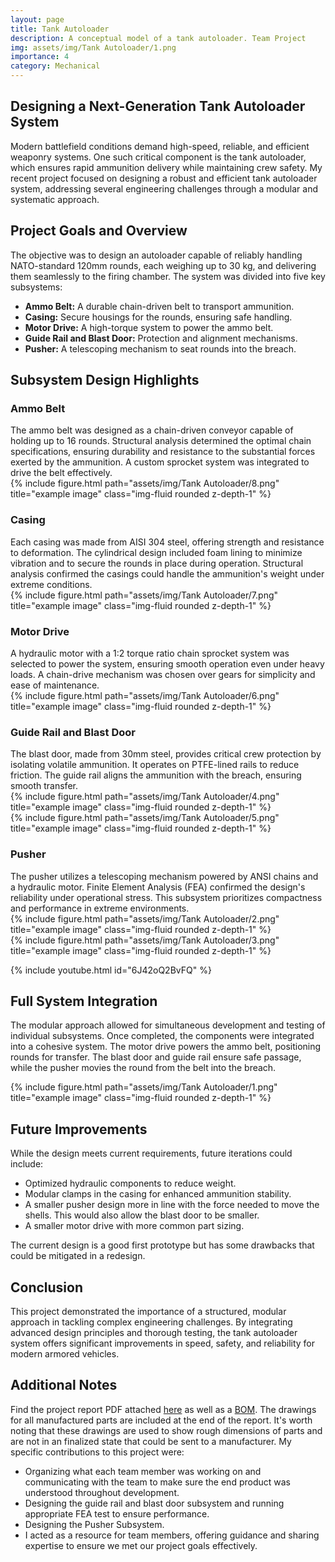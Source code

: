 ```yaml
---
layout: page
title: Tank Autoloader
description: A conceptual model of a tank autoloader. Team Project
img: assets/img/Tank Autoloader/1.png
importance: 4
category: Mechanical
---
```


<script src="https://polyfill.io/v3/polyfill.min.js?features=es6"></script>


<h2>Designing a Next-Generation Tank Autoloader System</h2>

Modern battlefield conditions demand high-speed, reliable, and efficient weaponry systems. One such critical component is the tank autoloader, which ensures rapid ammunition delivery while maintaining crew safety. My recent project focused on designing a robust and efficient tank autoloader system, addressing several engineering challenges through a modular and systematic approach.  


<h2>Project Goals and Overview</h2> 

The objective was to design an autoloader capable of reliably handling NATO-standard 120mm rounds, each weighing up to 30 kg, and delivering them seamlessly to the firing chamber. The system was divided into five key subsystems:  

<ul>
    <li><strong>Ammo Belt:</strong> A durable chain-driven belt to transport ammunition.</li>
    <li><strong>Casing:</strong> Secure housings for the rounds, ensuring safe handling.</li>
    <li><strong>Motor Drive:</strong> A high-torque system to power the ammo belt.</li>
    <li><strong>Guide Rail and Blast Door:</strong> Protection and alignment mechanisms.</li>
    <li><strong>Pusher:</strong> A telescoping mechanism to seat rounds into the breach.</li>
</ul>
 

<h2>Subsystem Design Highlights</h2> 

<h3>Ammo Belt</h3> 
The ammo belt was designed as a chain-driven conveyor capable of holding up to 16 rounds. Structural analysis determined the optimal chain specifications, ensuring durability and resistance to the substantial forces exerted by the ammunition. A custom sprocket system was integrated to drive the belt effectively.  

<div class="row">
  <div class="col-sm mt-3 mt-md-0">   
    {% include figure.html path="assets/img/Tank Autoloader/8.png" title="example image" class="img-fluid rounded z-depth-1" %}
  </div>
</div>

<h3>Casing</h3> 
Each casing was made from AISI 304 steel, offering strength and resistance to deformation. The cylindrical design included foam lining to minimize vibration and to secure the rounds in place during operation. Structural analysis confirmed the casings could handle the ammunition's weight under extreme conditions.  

<div class="row">
  <div class="col-sm mt-3 mt-md-0">   
    {% include figure.html path="assets/img/Tank Autoloader/7.png" title="example image" class="img-fluid rounded z-depth-1" %}
  </div>
</div>

<h3>Motor Drive</h3> 
A hydraulic motor with a 1:2 torque ratio chain sprocket system was selected to power the system, ensuring smooth operation even under heavy loads. A chain-drive mechanism was chosen over gears for simplicity and ease of maintenance.  

<div class="row">
  <div class="col-sm mt-3 mt-md-0">   
    {% include figure.html path="assets/img/Tank Autoloader/6.png" title="example image" class="img-fluid rounded z-depth-1" %}
  </div>
</div>

<h3>Guide Rail and Blast Door</h3> 
The blast door, made from 30mm steel, provides critical crew protection by isolating volatile ammunition. It operates on PTFE-lined rails to reduce friction. The guide rail aligns the ammunition with the breach, ensuring smooth transfer.  

<div class="row">
    <div class="col-sm mt-3 mt-md-0">
        {% include figure.html path="assets/img/Tank Autoloader/4.png" title="example image" class="img-fluid rounded z-depth-1" %}
    </div>
    <div class="col-sm mt-3 mt-md-0">
        {% include figure.html path="assets/img/Tank Autoloader/5.png" title="example image" class="img-fluid rounded z-depth-1" %}
    </div>
</div>

<h3>Pusher</h3>  
The pusher utilizes a telescoping mechanism powered by ANSI chains and a hydraulic motor. Finite Element Analysis (FEA) confirmed the design's reliability under operational stress. This subsystem prioritizes compactness and performance in extreme environments.  

<div class="row">
    <div class="col-sm mt-3 mt-md-0">
        {% include figure.html path="assets/img/Tank Autoloader/2.png" title="example image" class="img-fluid rounded z-depth-1" %}
    </div>
    <div class="col-sm mt-3 mt-md-0">
        {% include figure.html path="assets/img/Tank Autoloader/3.png" title="example image" class="img-fluid rounded z-depth-1" %}
    </div>
</div>

{% include youtube.html id="6J42oQ2BvFQ" %}


<h2>Full System Integration</h2> 

The modular approach allowed for simultaneous development and testing of individual subsystems. Once completed, the components were integrated into a cohesive system. The motor drive powers the ammo belt, positioning rounds for transfer. The blast door and guide rail ensure safe passage, while the pusher movies the round from the belt into the breach.  

<div class="row">
  <div class="col-sm mt-3 mt-md-0">   
    {% include figure.html path="assets/img/Tank Autoloader/1.png" title="example image" class="img-fluid rounded z-depth-1" %}
  </div>
</div>

<h2>Future Improvements</h2>  
While the design meets current requirements, future iterations could include:  
<ul>
    <li>Optimized hydraulic components to reduce weight.</li>
    <li>Modular clamps in the casing for enhanced ammunition stability.</li>
    <li>A smaller pusher design more in line with the force needed to move the shells. This would also allow the blast door to be smaller.</li>
    <li>A smaller motor drive with more common part sizing.</li>

</ul>
The current design is a good first prototype but has some drawbacks that could be mitigated in a redesign. 


<h2>Conclusion</h2>  

This project demonstrated the importance of a structured, modular approach in tackling complex engineering challenges. By integrating advanced design principles and thorough testing, the tank autoloader system offers significant improvements in speed, safety, and reliability for modern armored vehicles.  


<h2>Additional Notes</h2>  

Find the project report PDF attached <a href="assets/pdf/Tank Autoloader/1.pdf" download>here</a> as well as a <a href="assets/pdf/Tank Autoloader/BOM.pdf" download>BOM</a>.
The drawings for all manufactured parts are included at the end of the report. It's worth noting that these drawings are used to show rough dimensions of parts and are not in an finalized state that could be sent to a manufacturer.
My specific contributions to this project were:
<ul>
    <li>Organizing what each team member was working on and communicating with the team to make sure the end product was understood throughout development.</li>
    <li>Designing the guide rail and blast door subsystem and running appropriate FEA test to ensure performance.</li>
    <li>Designing the Pusher Subsystem.</li>
    <li>I acted as a resource for team members, offering guidance and sharing expertise to ensure we met our project goals effectively.</li>
</ul>


